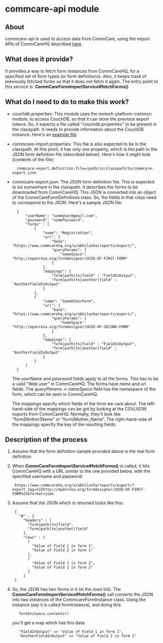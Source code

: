 commcare-api module
===================

About
-----

commcare-api is used to access data from CommCare, using the export APIs of CommCareHQ described [here](https://confluence.dimagi.com/display/commcarepublic/Export+API).

What does it provide?
---------------------

It provides a way to fetch form instances from CommCareHQ, for a specified set of form types (or form definitions).
Also, it keeps track of previously fetched forms so that it does not fetch it again. The entry point to this service is:
**CommCareFormImportService#fetchForms()**

What do I need to do to make this work?
---------------------------------------

* couchdb.properties: This module uses the motech-platform-common module, to access CouchDB, so that it can store the
  previous export tokens. So, it expects a file called "couchdb.properties" to be present in the classpath. It needs to
  provide information about the CouchDB instance. Here's an [example file](../src/test/resources/couchdb.properties).

* commcare-import.properties: This file is also expected to be in the classpath. At this point, it has only one
  property, which is the path to the JSON form definition file (described below). Here's how it might look (contents of
  the file):

        commcare-export.definition.file=/path/in/classpath/to/commcare-export.json

* commcare-export.json: The JSON form definition file. This is expected to be somewhere in the classpath. It describes
  the forms to be downloaded from CommCareHQ. This JSON is converted into an object of the CommCareFormDefinitions
  class. So, the fields in that class need to correspond to the JSON. Here's a sample JSON file:

        {
            "userName": "someUser@gmail.com",
            "password": "somePassword",
            "forms" : [
                {
                    "name": "Registration",
                    "url": {
                        "base": "https://www.commcarehq.org/a/abhilasha/reports/export/",
                        "queryParams": {
                            "nameSpace": "http://openrosa.org/formdesigner/UUID-OF-FIRST-FORM"
                        }
                    },
                    "mappings": {
                        "form|path|to|field" : "FieldInOutput",
                        "form|path|to|another|field" : "AnotherFieldInOutput"
                    }
                },
                {
                    "name": "SomeOtherForm",
                    "url": {
                        "base": "https://www.commcarehq.org/a/abhilasha/reports/export/",
                        "queryParams": {
                            "nameSpace": "http://openrosa.org/formdesigner/UUID-OF-SECOND-FORM"
                        }
                    },
                    "mappings": {
                        "form|path|to|field" : "FieldInOutput",
                        "form|path|to|another|field" : "AnotherFieldInOutput"
                    }
                }
            ]
        }

  The *userName* and *password* fields apply to all the forms. This has to be a valid "Web user" in CommCareHQ. The forms
  have *name* and *url* fields. The *queryParams -> nameSpace* field has the namespace of the form, which can be seen in
  CommCareHQ.

  The *mappings* specify which fields of the form we care about. The left-hand-side of the mappings can be got by
  looking at the CSV/JSON exports from CommCareHQ. Normally, they'll look like "form|Mother|Name" or
  "form|Mother_Name". The right-hand-side of the mappings specify the key of the resulting fields.
  
Description of the process
--------------------------

1. Assume that the form definition sample provided above is the real form definition.

2. When **CommCareFormImportService#fetchForms()** is called, it hits CommCareHQ with a URL similar to the one provided
   below, with the specified username and password:

        https://www.commcarehq.org/a/abhilasha/reports/export/?export_tag=%22http://openrosa.org/formdesigner/UUID-OF-FIRST-FORM%22&format=json

3. Assume that the JSON which is returned looks like this:

        {
          "#" : {
            "headers" : [
              "form|path|to|field",
              "form|path|to|another|field"
            ],
            "rows" : [
              [
                "Value of Field 1 in form 1",
                "Value of Field 2 in form 1"
              ],
              [
                "Value of Field 1 in form 2",
                "Value of Field 2 in form 2"
              ]
            ]
        }

4. So, the JSON has two forms in it (in the *rows* list). The **CommCareFormImportService#fetchForms()** call converts the
   JSON into two instances of the CommcareFormInstance class. Using the instance (say it is called formInstance), and
   doing this:

          formInstance.contents()

   you'll get a map which has this data:

          "FieldInOutput" => "Value of Field 1 in form 1",
          "AnotherFieldInOutput" => "Value of Field 2 in form 1"

